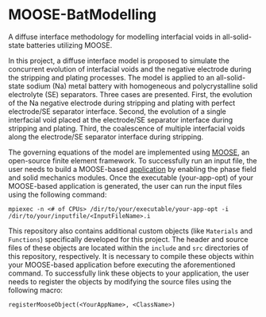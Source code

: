 # MOOSE-BatModelling
A diffuse interface methodology for modelling interfacial voids in all-solid-state batteries utilizing MOOSE.

In this project, a diffuse interface model is proposed to simulate the concurrent evolution of interfacial voids and the negative electrode during the stripping and plating processes. The model is applied to an all-solid-state sodium (Na) metal battery with homogeneous and polycrystalline solid electrolyte (SE) separators. Three cases are presented. First, the evolution of the Na negative electrode during stripping and plating with perfect electrode/SE separator interface. Second, the evolution of a single interfacial void placed at the electrode/SE separator interface during stripping and plating. Third, the coalescence of multiple interfacial voids along the electrode/SE separator interface during stripping.

The governing equations of the model are implemented using [MOOSE](https://mooseframework.inl.gov/), an open-source finite element framework.
To successfully run an input file, the user needs to build a MOOSE-based [application](https://mooseframework.inl.gov/getting_started/new_users.html) by enabling the phase field and solid mechanics modules. Once the executable (your-app-opt) of your MOOSE-based application is generated, the user can run the input files using the following command:

`mpiexec -n <# of CPUs> /dir/to/your/executable/your-app-opt -i /dir/to/your/inputfile/<InputFileName>.i`

This repository also contains additional custom objects (like `Materials` and `Functions`) specifically developed for this project. The header and source files of these objects are located within the `include` and `src` directories of this repository, respectively. It is necessary to compile these objects within your MOOSE-based application before executing the aforementioned command. To successfully link these objects to your application, the user needs to register the objects by modifying the source files using the following macro:

`registerMooseObject(<YourAppName>, <ClassName>)`
